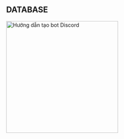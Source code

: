 ## DATABASE

<img src="https://github.com/user-attachments/assets/026104a2-3b1c-4307-89aa-707926b654a2" width="300" alt="Hướng dẫn tạo bot Discord">

